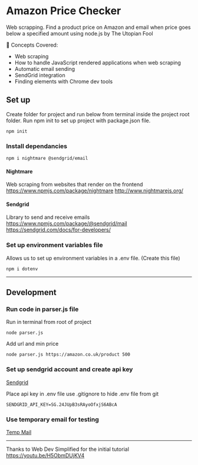 # Amazon Price Checker

Web scrapping. Find a product price on Amazon and email when price goes below a specified amount using node.js
by The Utopian Fool

🧠 Concepts Covered:

- Web scraping
- How to handle JavaScript rendered applications when web scraping
- Automatic email sending
- SendGrid integration
- Finding elements with Chrome dev tools

## Set up

Create folder for project and run below from terminal inside the project root folder. Run npm init to set up project with package.json file.

```
npm init
```

### Install dependancies

```
npm i nightmare @sendgrid/email
```

#### Nightmare 

Web scraping from websites that render on the frontend https://www.npmjs.com/package/nightmare
http://www.nightmarejs.org/

#### Sendgrid

Library to send and receive emails https://www.npmjs.com/package/@sendgrid/mail
https://sendgrid.com/docs/for-developers/

### Set up environment variables file

Allows us to set up environment variables in a .env file. (Create this file)

```
npm i dotenv
```


-----------------------------------------------------------------------------

## Development

### Run code in parser.js file

Run in terminal from root of project

```
node parser.js
```

Add url and min price

```
node parser.js https://amazon.co.uk/product 500
```

### Set up sendgrid account and create api key

[Sendgrid](https://sendgrid.com/)

Place api key in .env file use .gitignore to hide .env file from git

```
SENDGRID_API_KEY=SG.24JUpB3sRAyoOfxjS6ABcA
```

### Use temporary email for testing

[Temp Mail](https://temp-mail.org/)




---------------------------------------------------------------

Thanks to Web Dev Simplified for the initial tutorial https://youtu.be/H5ObmDUjKV4
